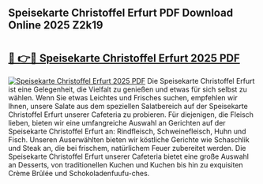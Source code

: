 ## Speisekarte Christoffel Erfurt PDF Download Online 2025 Z2k19

# <h2><a href="http://gcdcvk.nevu.top/?p=Speisekarte+Christoffel+Erfurt">🔗 👉🔴 Speisekarte Christoffel Erfurt 2025 PDF</a></h2>

[![Speisekarte Christoffel Erfurt 2025 PDF](https://i.imgur.com/dBaPXMq.png)](http://gcdcvk.nevu.top/?p=Speisekarte+Christoffel+Erfurt)
Die Speisekarte Christoffel Erfurt ist eine Gelegenheit, die Vielfalt zu genießen und etwas für sich selbst zu wählen. Wenn Sie etwas Leichtes und Frisches suchen, empfehlen wir Ihnen, unsere Salate aus dem speziellen Salatbereich auf der Speisekarte Christoffel Erfurt unserer Cafeteria zu probieren. Für diejenigen, die Fleisch lieben, bieten wir eine umfangreiche Auswahl an Gerichten auf der Speisekarte Christoffel Erfurt an: Rindfleisch, Schweinefleisch, Huhn und Fisch. Unseren Auserwählten bieten wir köstliche Gerichte wie Schaschlik und Steak an, die bei frischem, natürlichem Feuer zubereitet werden. Die Speisekarte Christoffel Erfurt unserer Cafeteria bietet eine große Auswahl an Desserts, von traditionellen Kuchen und Kuchen bis hin zu exquisiten Crème Brûlée und Schokoladenfuufu-ches.
